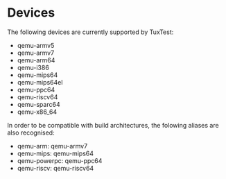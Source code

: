 # Devices

The following devices are currently supported by TuxTest:

* qemu-armv5
* qemu-armv7
* qemu-arm64
* qemu-i386
* qemu-mips64
* qemu-mips64el
* qemu-ppc64
* qemu-riscv64
* qemu-sparc64
* qemu-x86_64

In order to be compatible with build architectures, the folowing aliases are also recognised:

* qemu-arm: qemu-armv7
* qemu-mips: qemu-mips64
* qemu-powerpc: qemu-ppc64
* qemu-riscv: qemu-riscv64
